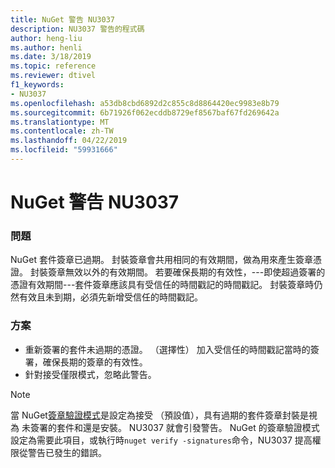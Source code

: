 ```yaml
---
title: NuGet 警告 NU3037
description: NU3037 警告的程式碼
author: heng-liu
ms.author: henli
ms.date: 3/18/2019
ms.topic: reference
ms.reviewer: dtivel
f1_keywords:
- NU3037
ms.openlocfilehash: a53db8cbd6892d2c855c8d8864420ec9983e8b79
ms.sourcegitcommit: 6b71926f062ecddb8729ef8567baf67fd269642a
ms.translationtype: MT
ms.contentlocale: zh-TW
ms.lasthandoff: 04/22/2019
ms.locfileid: "59931666"
---
```

# <a name="nuget-warning-nu3037"></a>NuGet 警告 NU3037

### <a name="issue"></a>問題

NuGet 套件簽章已過期。
封裝簽章會共用相同的有效期間，做為用來產生簽章憑證。 封裝簽章無效以外的有效期間。
若要確保長期的有效性，---即使超過簽署的憑證有效期間---套件簽章應該具有受信任的時間戳記的時間戳記。 封裝簽章時仍然有效且未到期，必須先新增受信任的時間戳記。


### <a name="solution"></a>方案

* 重新簽署的套件未過期的憑證。 （選擇性） 加入受信任的時間戳記當時的簽署，確保長期的簽章的有效性。
* 針對接受僅限模式，忽略此警告。

> [!Note]
> 當 NuGet[簽章驗證模式](https://docs.microsoft.com/en-us/nuget/consume-packages/installing-signed-packages#configure-package-signature-requirements)是設定為接受 （預設值），具有過期的套件簽章封裝是視為 未簽署的套件和還是安裝。 NU3037 就會引發警告。 NuGet 的簽章驗證模式設定為需要此項目，或執行時`nuget verify -signatures`命令，NU3037 提高權限從警告已發生的錯誤。 